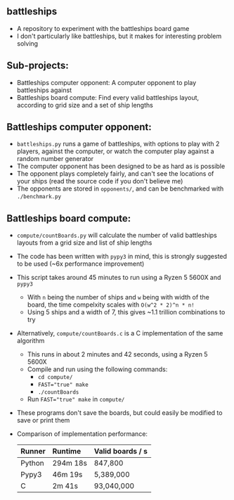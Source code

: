 ## battleships
  - A repository to experiment with the battleships board game
  - I don't particularly like battleships, but it makes for interesting problem solving

## Sub-projects:
  - Battleships computer opponent: A computer opponent to play battleships against
  - Battleships board compute: Find every valid battleships layout, according to grid size and a set of ship lengths

## Battleships computer opponent:
  - `battleships.py` runs a game of battleships, with options to play with 2 players, against the computer, or watch the computer play against a random number generator
  - The computer opponent has been designed to be as hard as is possible
  - The opponent plays completely fairly, and can't see the locations of your ships (read the source code if you don't believe me)
  - The opponents are stored in `opponents/`, and can be benchmarked with `./benchmark.py`

## Battleships board compute:
  - `compute/countBoards.py` will calculate the number of valid battleships layouts from a grid size and list of ship lengths
  - The code has been written with `pypy3` in mind, this is strongly suggested to be used (~6x performance improvement)
  - This script takes around 45 minutes to run using a Ryzen 5 5600X and `pypy3`
    - With `n` being the number of ships and `w` being with width of the board, the time compelxity scales with `O(w^2 * 2)^n * n!`
    - Using 5 ships and a width of 7, this gives ~1.1 trillion combinations to try
  - Alternatively, `compute/countBoards.c` is a C implementation of the same algorithm
    - This runs in about 2 minutes and 42 seconds, using a Ryzen 5 5600X
    - Compile and run using the following commands:
      - `cd compute/`
      - `FAST="true" make`
      - `./countBoards`
    - Run `FAST="true" make` in `compute/`
  - These programs don't save the boards, but could easily be modified to save or print them
  - Comparison of implementation performance:

    | Runner | Runtime  | Valid boards / s |
    |:-------|:---------|------------------|
    | Python | 294m 18s | 847,800          |
    | Pypy3  | 46m 19s  | 5,389,000        |
    | C      | 2m 41s   | 93,040,000       |
